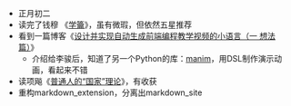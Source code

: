 - 正月初二
- 读完了钱穆 《[学籥](https://book.douban.com/subject/35690030/)》，虽有微瑕，但依然五星推荐
- 看到一篇博客《[设计并实现自动生成前端编程教学视频的小语言（一 想法篇）](https://blog.meathill.com/tech/how-to-design-and-implement-language-to-generate-fe-tutorial-video.html)》
	- 介绍给李骏后，知道了另一个Python的库：[manim](https://github.com/3b1b/manim)，用DSL制作演示动画，看起来不错
- 读项飚《[普通人的“国家”理论](https://mp.weixin.qq.com/s/BUpj8PcGzOewiHBT8vf2Tg)》，有收获
- 重构markdown_extension，分离出markdown_site